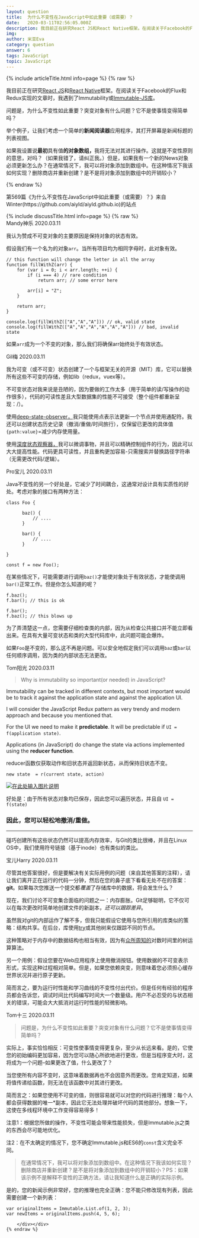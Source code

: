 ```yaml
---
layout: question
title:  为什么不变性在JavaScript中如此重要（或需要）？
date:   2020-03-11T02:56:05.000Z
description: 我目前正在研究React JS和React Native框架。在阅读关于Facebook的Flux和Redux实现的文章时，我遇到了Immutabilit...
img: 
author: 米亚Eva
category: question
answer: 6
tags: JavaScript
topic: JavaScript
---
```

<div class="article-root">
  <div class="article">
    {% include articleTitle.html info=page %}
    {% raw %}
    <div class="article-content"><p><font style="vertical-align: inherit;"><font style="vertical-align: inherit;">我目前正在研究</font></font><a href="http://github.com/facebook/react" rel="noreferrer"><font style="vertical-align: inherit;"><font style="vertical-align: inherit;">React JS</font></font></a><font style="vertical-align: inherit;"><font style="vertical-align: inherit;">和</font></font><a href="https://github.com/facebook/react-native" rel="noreferrer"><font style="vertical-align: inherit;"><font style="vertical-align: inherit;">React Native</font></font></a><font style="vertical-align: inherit;"><font style="vertical-align: inherit;">框架。</font><font style="vertical-align: inherit;">在</font><font style="vertical-align: inherit;">阅读关于Facebook的Flux和Redux实现的文章时，我</font><font style="vertical-align: inherit;">遇到了Immutability或</font></font><a href="https://github.com/facebook/immutable-js" rel="noreferrer"><font style="vertical-align: inherit;"><font style="vertical-align: inherit;">Immutable-JS库</font></font></a><font style="vertical-align: inherit;"><font style="vertical-align: inherit;">。</font></font></p>

<p><font style="vertical-align: inherit;"><font style="vertical-align: inherit;">问题是，为什么不变性如此重要？</font><font style="vertical-align: inherit;">突变对象有什么问题？</font><font style="vertical-align: inherit;">它不是使事情变得简单吗？</font></font></p>

<p><font style="vertical-align: inherit;"><font style="vertical-align: inherit;">举个例子，让我们考虑一个简单的</font></font><strong><font style="vertical-align: inherit;"><font style="vertical-align: inherit;">新闻阅读器</font></font></strong><font style="vertical-align: inherit;"><font style="vertical-align: inherit;">应用程序，其打开屏幕是新闻标题的列表视图。</font></font></p>

<p><font style="vertical-align: inherit;"><font style="vertical-align: inherit;">如果我设置说</font><strong><font style="vertical-align: inherit;">最初</font></strong><font style="vertical-align: inherit;">具有值</font></font><strong><font style="vertical-align: inherit;"><font style="vertical-align: inherit;">的对象数组，</font></font></strong><font style="vertical-align: inherit;"><font style="vertical-align: inherit;">我将无法对其进行操作。</font><font style="vertical-align: inherit;">这就是不变性原则的意思，对吗？</font><font style="vertical-align: inherit;">（如果我错了，请纠正我。）但是，如果我有一个新的News对象必须更新怎么办？</font><font style="vertical-align: inherit;">在通常情况下，我可以将对象添加到数组中。</font><font style="vertical-align: inherit;">在这种情况下我该如何实现？</font><font style="vertical-align: inherit;">删除商店并重新创建？</font><font style="vertical-align: inherit;">是不是将对象添加到数组中的开销较小？</font></font><strong><font style="vertical-align: inherit;"></font></strong><font style="vertical-align: inherit;"></font></p></div>
    {% endraw %}
  </div>
  <p class="winter_mark">第569篇《为什么不变性在JavaScript中如此重要（或需要）？》来自Winter(https://github.com/aiyld/aiyld.github.io)的站点</p>
  <div class="discuss-wrapper">
    {% include discussTitle.html info=page %}
    {% raw %}
    <div class="discuss-item">
        <div class="discuss-parent">
          <div class="discuss-meta">
            <span class="discuss-user">Mandy神乐</span>
            <span class="discuss-time">2020.03.11</span>
          </div>
          <div class="discuss-comment"><p><font style="vertical-align: inherit;"><font style="vertical-align: inherit;">我认为赞成不可变对象的主要原因是保持对象的状态有效。 </font></font></p>

<p><font style="vertical-align: inherit;"><font style="vertical-align: inherit;">假设我们有一个名为的对象</font></font><code>arr</code><font style="vertical-align: inherit;"><font style="vertical-align: inherit;">。</font><font style="vertical-align: inherit;">当所有项目均为相同字母时，此对象有效。</font></font></p>

<pre><code>// this function will change the letter in all the array<font></font>
function fillWithZ(arr) {<font></font>
    for (var i = 0; i &lt; arr.length; ++i) {<font></font>
        if (i === 4) // rare condition<font></font>
            return arr; // some error here<font></font>
<font></font>
        arr[i] = "Z";<font></font>
    }<font></font>
<font></font>
    return arr;<font></font>
}<font></font>
<font></font>
console.log(fillWithZ(["A","A","A"])) // ok, valid state<font></font>
console.log(fillWithZ(["A","A","A","A","A","A"])) // bad, invalid state<font></font>
</code></pre>

<p><font style="vertical-align: inherit;"><font style="vertical-align: inherit;">如果</font></font><code>arr</code><font style="vertical-align: inherit;"><font style="vertical-align: inherit;">成为一个不变的对象，那么我们将确保arr始终处于有效状态。</font></font></p></div>
        </div></div><div class="discuss-item">
        <div class="discuss-parent">
          <div class="discuss-meta">
            <span class="discuss-user">Gil梅</span>
            <span class="discuss-time">2020.03.11</span>
          </div>
          <div class="discuss-comment"><p><font style="vertical-align: inherit;"><font style="vertical-align: inherit;">我为可变（或不可变）状态创建了一个与框架无关的开源（MIT）库，它可以替换所有这些不可变的存储，例如lib（redux，vuex等）。</font></font></p>

<p><font style="vertical-align: inherit;"><font style="vertical-align: inherit;">不可变状态对我来说是丑陋的，因为要做的工作太多（用于简单的读/写操作的动作很多），代码的可读性差且大型数据集的性能不可接受（整个组件都重新呈现：/）。</font></font></p>

<p><font style="vertical-align: inherit;"><font style="vertical-align: inherit;">使用</font></font><a href="https://github.com/neuronetio/deep-state-observer" rel="nofollow noreferrer"><font style="vertical-align: inherit;"><font style="vertical-align: inherit;">deep-state-observer，</font></font></a><font style="vertical-align: inherit;"><font style="vertical-align: inherit;">我只能使用点表示法更新一个节点并使用通配符。</font><font style="vertical-align: inherit;">我还可以创建状态历史记录（撤消/重做/时间旅行），仅保留已更改的具体值</font></font><code>{path:value}</code><font style="vertical-align: inherit;"><font style="vertical-align: inherit;">=减少内存使用量。</font></font></p>

<p><font style="vertical-align: inherit;"><font style="vertical-align: inherit;">使用</font></font><a href="https://github.com/neuronetio/deep-state-observer" rel="nofollow noreferrer"><font style="vertical-align: inherit;"><font style="vertical-align: inherit;">深度状态观察器，</font></font></a><font style="vertical-align: inherit;"><font style="vertical-align: inherit;">我可以微调事物，并且可以精确控制组件的行为，因此可以大大提高性能。</font><font style="vertical-align: inherit;">代码更具可读性，并且重构更加容易-只需搜索并替换路径字符串（无需更改代码/逻辑）。</font></font></p></div>
        </div></div><div class="discuss-item">
        <div class="discuss-parent">
          <div class="discuss-meta">
            <span class="discuss-user">Pro宝儿</span>
            <span class="discuss-time">2020.03.11</span>
          </div>
          <div class="discuss-comment"><p><font style="vertical-align: inherit;"><font style="vertical-align: inherit;">Java不变性的另一个好处是，它减少了时间耦合，这通常对设计具有实质性的好处。</font><font style="vertical-align: inherit;">考虑对象的接口有两种方法：</font></font></p>

<pre><code>class Foo {<font></font>
<font></font>
      baz() {<font></font>
          // .... <font></font>
      }<font></font>
<font></font>
      bar() {<font></font>
          // ....<font></font>
      }<font></font>
<font></font>
}<font></font>
<font></font>
const f = new Foo();<font></font>
</code></pre>

<p><font style="vertical-align: inherit;"><font style="vertical-align: inherit;">在某些情况下，可能需要进行调用</font></font><code>baz()</code><font style="vertical-align: inherit;"><font style="vertical-align: inherit;">才能使对象处于有效状态，才能使调用</font></font><code>bar()</code><font style="vertical-align: inherit;"><font style="vertical-align: inherit;">正常工作。</font><font style="vertical-align: inherit;">但是你怎么知道的呢？</font></font></p>

<pre><code>f.baz();<font></font>
f.bar(); // this is ok<font></font>
<font></font>
f.bar();<font></font>
f.baz(); // this blows up<font></font>
</code></pre>

<p><font style="vertical-align: inherit;"><font style="vertical-align: inherit;">为了弄清楚这一点，您需要仔细检查类的内部，因为从检查公共接口并不能立即看出来。</font><font style="vertical-align: inherit;">在具有大量可变状态和类的大型代码库中，此问题可能会爆炸。</font></font></p>

<p><font style="vertical-align: inherit;"><font style="vertical-align: inherit;">如果</font></font><code>Foo</code><font style="vertical-align: inherit;"><font style="vertical-align: inherit;">是不变的，那么这不再是问题。</font><font style="vertical-align: inherit;">可以安全地假定我们可以调用</font></font><code>baz</code><font style="vertical-align: inherit;"><font style="vertical-align: inherit;">或</font></font><code>bar</code><font style="vertical-align: inherit;"><font style="vertical-align: inherit;">以任何顺序</font><font style="vertical-align: inherit;">调用</font><font style="vertical-align: inherit;">，因为类的内部状态无法更改。</font></font></p></div>
        </div></div><div class="discuss-item">
        <div class="discuss-parent">
          <div class="discuss-meta">
            <span class="discuss-user">Tom阳光</span>
            <span class="discuss-time">2020.03.11</span>
          </div>
          <div class="discuss-comment"><blockquote>
  <p>Why is immutability so important(or needed) in JavaScript?</p>
</blockquote>

<p>Immutability can be tracked in different contexts, but most important would be to track it against the application state and against the application UI.</p>

<p>I will consider the JavaScript Redux pattern as very trendy and modern approach and because you mentioned that. </p>

<p>For the UI we need to make it <strong>predictable</strong>. 
It will be predictable if <code>UI = f(application state)</code>.</p>

<p>Applications (in JavaScript) do change the state via actions implemented using the <strong>reducer function</strong>.</p>

<p><font style="vertical-align: inherit;"><font style="vertical-align: inherit;">reducer函数仅获取动作和旧状态并返回新状态，从而保持旧状态不变。</font></font></p>

<pre><code>new state  = r(current state, action)
</code></pre>

<p><a href="https://i.stack.imgur.com/RMMb2.png" rel="noreferrer"><img src="https://i.stack.imgur.com/RMMb2.png" alt="在此处输入图片说明"></a></p>

<p><font style="vertical-align: inherit;"><font style="vertical-align: inherit;">好处是：由于所有状态对象均已保存，因此您可以遍历状态，并且自 </font></font><code>UI = f(state)</code></p>

<h3><font style="vertical-align: inherit;"><font style="vertical-align: inherit;">因此，您可以轻松地撤消/重做。</font></font></h3>

<hr>

<p><font style="vertical-align: inherit;"><font style="vertical-align: inherit;">碰巧创建所有这些状态仍然可以提高内存效率，与Git的类比很棒，并且在Linux OS中，我们使用符号链接（基于inode）也有类似的类比。 </font></font></p></div>
        </div></div><div class="discuss-item">
        <div class="discuss-parent">
          <div class="discuss-meta">
            <span class="discuss-user">宝儿Harry</span>
            <span class="discuss-time">2020.03.11</span>
          </div>
          <div class="discuss-comment"><p><font style="vertical-align: inherit;"><font style="vertical-align: inherit;">尽管其他答案很好，但是要解决有关实际用例的问题（来自其他答案的注释），请让我们离开正在运行的代码一分钟，然后在您的鼻子底下看看无处不在的答案：</font></font><strong><font style="vertical-align: inherit;"><font style="vertical-align: inherit;">git</font></font></strong><font style="vertical-align: inherit;"><font style="vertical-align: inherit;">。</font><font style="vertical-align: inherit;">如果每次您推送一个提交都</font></font><em><font style="vertical-align: inherit;"><font style="vertical-align: inherit;">覆盖</font></font></em><font style="vertical-align: inherit;"><font style="vertical-align: inherit;">了存储库中的数据，</font><font style="vertical-align: inherit;">将会发生什么</font><font style="vertical-align: inherit;">？</font></font></p>

<p><font style="vertical-align: inherit;"><font style="vertical-align: inherit;">现在，我们讨论不可变集合面临的问题之一：内存膨胀。</font><font style="vertical-align: inherit;">Git足够聪明，它不仅可以在每次更改时简单地创建文件的新副本，</font></font><em><font style="vertical-align: inherit;"><font style="vertical-align: inherit;">还可以跟踪差异</font></font></em><font style="vertical-align: inherit;"><font style="vertical-align: inherit;">。</font></font></p>

<p><font style="vertical-align: inherit;"><font style="vertical-align: inherit;">虽然我对git的内部运作了解不多，但我只能假设它使用与您所引用的库类似的策略：结构共享。</font><font style="vertical-align: inherit;">在后台，库使用</font></font><a href="https://en.wikipedia.org/wiki/Trie" rel="noreferrer"><font style="vertical-align: inherit;"><font style="vertical-align: inherit;">try</font></font></a><font style="vertical-align: inherit;"><font style="vertical-align: inherit;">或其他树来仅跟踪不同的节点。</font></font></p>

<p><font style="vertical-align: inherit;"><font style="vertical-align: inherit;">这种策略对于内存中的数据结构也相当有效，因为有</font></font><a href="https://rads.stackoverflow.com/amzn/click/com/0521663504" rel="noreferrer"><font style="vertical-align: inherit;"><font style="vertical-align: inherit;">众所周知的</font></font></a><font style="vertical-align: inherit;"><font style="vertical-align: inherit;">对数时间里的树运算算法。</font></font></p>

<p><font style="vertical-align: inherit;"><font style="vertical-align: inherit;">另一个用例：假设您要在Web应用程序上使用撤消按钮。</font><font style="vertical-align: inherit;">使用数据的不可变表示形式，实现这种过程相对简单。</font><font style="vertical-align: inherit;">但是，如果您依赖突变，则意味着您必须担心缓存世界状况并进行原子更新。</font></font></p>

<p><font style="vertical-align: inherit;"><font style="vertical-align: inherit;">简而言之，要为运行时性能和学习曲线的不变性付出代价。</font><font style="vertical-align: inherit;">但是任何有经验的程序员都会告诉您，调试时间比代码编写时间大一个数量级。</font><font style="vertical-align: inherit;">用户不必忍受的与状态相关的错误，可能会大大抵消对运行时性能的轻微影响。</font></font></p></div>
        </div></div><div class="discuss-item">
        <div class="discuss-parent">
          <div class="discuss-meta">
            <span class="discuss-user">Tom十三</span>
            <span class="discuss-time">2020.03.11</span>
          </div>
          <div class="discuss-comment"><blockquote>
  <p><font style="vertical-align: inherit;"><font style="vertical-align: inherit;">问题是，为什么不变性如此重要？</font><font style="vertical-align: inherit;">突变对象有什么问题？</font><font style="vertical-align: inherit;">它不是使事情变得简单吗？</font></font></p>
</blockquote>

<p><font style="vertical-align: inherit;"><font style="vertical-align: inherit;">实际上，事实恰恰相反：可变性使事情变得更复杂，至少从长远来看。</font><font style="vertical-align: inherit;">是的，它使您的初始编码更加容易，因为您可以随心所欲地进行更改，但是当程序变大时，这将成为一个问题–如果更改了值，什么更改了？</font></font></p>

<p><font style="vertical-align: inherit;"><font style="vertical-align: inherit;">当您使所有内容不变时，这意味着数据再也不会因意外而更改。</font><font style="vertical-align: inherit;">您肯定知道，如果将值传递给函数，则无法在该函数中对其进行更改。</font></font></p>

<p><font style="vertical-align: inherit;"><font style="vertical-align: inherit;">简而言之：如果您使用不可变的值，则很容易就可以对您的代码进行推理：每个人都会获得数据的唯一*副本，因此它无法处理并破坏代码的其他部分。</font><font style="vertical-align: inherit;">想象一下，这使在多线程环境中工作变得容易得多！</font></font></p>

<p><font style="vertical-align: inherit;"><font style="vertical-align: inherit;">注意1：根据您所做的操作，不变性可能会带来性能损失，但是Immutable.js之类的东西会尽可能地优化。 </font></font></p>

<p><font style="vertical-align: inherit;"><font style="vertical-align: inherit;">注2：在不太确定的情况下，您不确定Immutable.js和ES6的</font></font><code>const</code><font style="vertical-align: inherit;"><font style="vertical-align: inherit;">含义完全不同。</font></font></p>

<blockquote>
  <p><font style="vertical-align: inherit;"><font style="vertical-align: inherit;">在通常情况下，我可以将对象添加到数组中。</font><font style="vertical-align: inherit;">在这种情况下我该如何实现？</font><font style="vertical-align: inherit;">删除商店并重新创建？</font><font style="vertical-align: inherit;">是不是将对象添加到数组中的开销较小？</font><font style="vertical-align: inherit;">PS：如果该示例不是解释不变性的正确方法，请让我知道什么是正确的实际示例。</font></font></p>
</blockquote>

<p><font style="vertical-align: inherit;"><font style="vertical-align: inherit;">是的，您的新闻示例非常好，您的推理也完全正确：您不能只修改现有列表，因此需要创建一个新列表：</font></font></p>

<pre><code>var originalItems = Immutable.List.of(1, 2, 3);<font></font>
var newItems = originalItems.push(4, 5, 6);<font></font>
</code></pre></div>
        </div></div>
    {% endraw %}
  </div>
<div>

